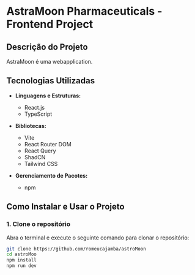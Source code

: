 # AstraMoon Pharmaceuticals - Frontend Project

## Descrição do Projeto
AstraMoon é uma webapplication.

## Tecnologias Utilizadas
- **Linguagens e Estruturas:**
  - React.js
  - TypeScript

- **Bibliotecas:**
  - Vite
  - React Router DOM
  - React Query
  - ShadCN
  - Tailwind CSS

- **Gerenciamento de Pacotes:**
  - npm

## Como Instalar e Usar o Projeto

### 1. Clone o repositório
Abra o terminal e execute o seguinte comando para clonar o repositório:
```bash
git clone https://github.com/romeucajamba/astroMoon
cd astroMoo
npm install
npm run dev